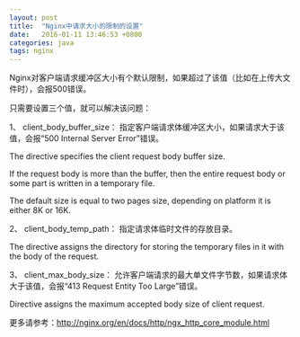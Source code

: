 ```yaml
---
layout: post
title:  "Nginx中请求大小的限制的设置"
date:   2016-01-11 13:46:53 +0800
categories: java
tags: nginx
---
```

Nginx对客户端请求缓冲区大小有个默认限制，如果超过了该值（比如在上传大文件时），会报500错误。

只需要设置三个值，就可以解决该问题：

1、 client_body_buffer_size： 指定客户端请求体缓冲区大小，如果请求大于该值，会报“500 Internal Server Error”错误。

The directive specifies the client request body buffer size.

If the request body is more than the buffer, then the entire request body or some part is written in a temporary file.

The default size is equal to two pages size, depending on platform it is either 8K or 16K.

2、 client_body_temp_path： 指定请求体临时文件的存放目录。

The directive assigns the directory for storing the temporary files in it with the body of the request.

3、 client_max_body_size： 允许客户端请求的最大单文件字节数，如果请求体大于该值，会报“413 Request Entity Too Large”错误。

Directive assigns the maximum accepted body size of client request.

<!-- more -->

更多请参考：http://nginx.org/en/docs/http/ngx_http_core_module.html